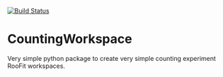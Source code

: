 [![Build Status](https://travis-ci.org/wiso/countingworkspace.svg?branch=master)](https://travis-ci.org/wiso/countingworkspace)

# CountingWorkspace

Very simple python package to create very simple counting experiment RooFit workspaces.
